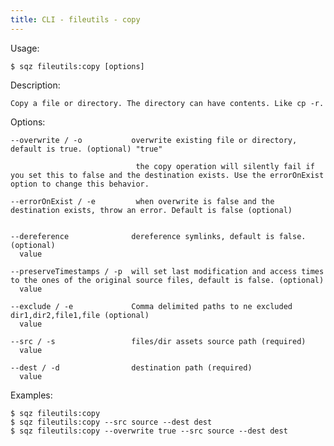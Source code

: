```yaml
---
title: CLI - fileutils - copy
---
```

 
 Usage: 

    $ sqz fileutils:copy [options]

 Description:

    Copy a file or directory. The directory can have contents. Like cp -r.

 Options:

    --overwrite / -o           overwrite existing file or directory, default is true. (optional) "true"

                                the copy operation will silently fail if you set this to false and the destination exists. Use the errorOnExist option to change this behavior.
 
    --errorOnExist / -e         when overwrite is false and the destination exists, throw an error. Default is false (optional)

 
    --dereference              dereference symlinks, default is false. (optional)
      value
 
    --preserveTimestamps / -p  will set last modification and access times to the ones of the original source files, default is false. (optional)
      value
 
    --exclude / -e             Comma delimited paths to ne excluded dir1,dir2,file1,file (optional)
      value
 
    --src / -s                 files/dir assets source path (required)
      value
 
    --dest / -d                destination path (required)
      value
 

 Examples:

    $ sqz fileutils:copy 
    $ sqz fileutils:copy --src source --dest dest
    $ sqz fileutils:copy --overwrite true --src source --dest dest
